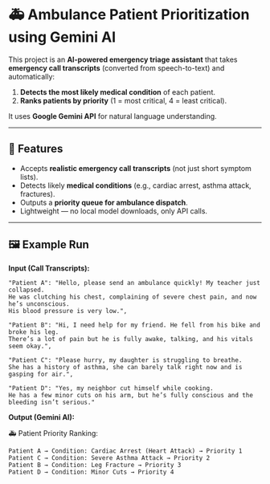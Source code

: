 # 🚑 Ambulance Patient Prioritization using Gemini AI

This project is an **AI-powered emergency triage assistant** that takes **emergency call transcripts** (converted from speech-to-text) and automatically:

1. **Detects the most likely medical condition** of each patient.  
2. **Ranks patients by priority** (1 = most critical, 4 = least critical).  

It uses **Google Gemini API** for natural language understanding.

---

## 📌 Features
- Accepts **realistic emergency call transcripts** (not just short symptom lists).  
- Detects likely **medical conditions** (e.g., cardiac arrest, asthma attack, fractures).  
- Outputs a **priority queue for ambulance dispatch**.  
- Lightweight — no local model downloads, only API calls.  

---

## 🖼 Example Run

**Input (Call Transcripts):**

```text
"Patient A": "Hello, please send an ambulance quickly! My teacher just collapsed. 
He was clutching his chest, complaining of severe chest pain, and now he’s unconscious. 
His blood pressure is very low.",

"Patient B": "Hi, I need help for my friend. He fell from his bike and broke his leg. 
There’s a lot of pain but he is fully awake, talking, and his vitals seem okay.",

"Patient C": "Please hurry, my daughter is struggling to breathe. 
She has a history of asthma, she can barely talk right now and is gasping for air.",

"Patient D": "Yes, my neighbor cut himself while cooking. 
He has a few minor cuts on his arm, but he’s fully conscious and the bleeding isn’t serious."
```

**Output (Gemini AI):**

🚑 Patient Priority Ranking:
```text
Patient A → Condition: Cardiac Arrest (Heart Attack) → Priority 1  
Patient C → Condition: Severe Asthma Attack → Priority 2  
Patient B → Condition: Leg Fracture → Priority 3  
Patient D → Condition: Minor Cuts → Priority 4  
```
